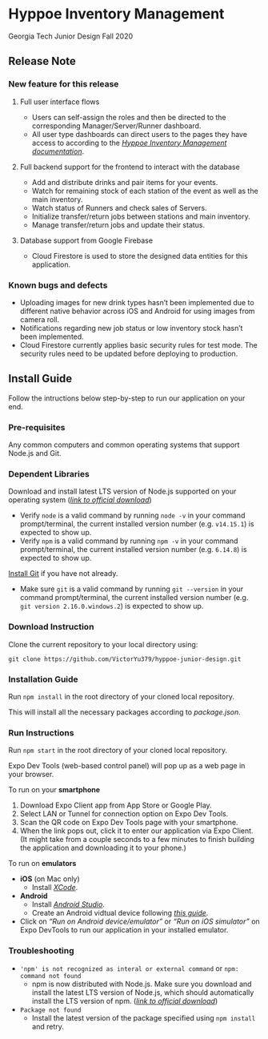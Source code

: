 # Hyppoe Inventory Management

Georgia Tech Junior Design Fall 2020

## Release Note

### New feature for this release
1. Full user interface flows
   - Users can self-assign the roles and then be directed to the corresponding Manager/Server/Runner dashboard.
   - All user type dashboards can direct users to the pages they have access to according to the [*Hyppoe Inventory Management documentation*](https://drive.google.com/file/d/16iMUmYBmkAYJLbivg2otWMDnI0DlYC66/view?usp=sharing).

2. Full backend support for the frontend to interact with the database
   - Add and distribute drinks and pair items for your events.
   - Watch for remaining stock of each station of the event as well as the main inventory.
   - Watch status of Runners and check sales of Servers.
   - Initialize transfer/return jobs between stations and main inventory.
   - Manage transfer/return jobs and update their status.

3. Database support from Google Firebase
   - Cloud Firestore is used to store the designed data entities for this application.

### Known bugs and defects
- Uploading images for new drink types hasn’t been implemented due to different native behavior across iOS and Android for using images from camera roll.
- Notifications regarding new job status or low inventory stock hasn’t been implemented.
- Cloud Firestore currently applies basic security rules for test mode. The security rules need to be updated before deploying to production.

## Install Guide
Follow the intructions below step-by-step to run our application on your end.

### Pre-requisites
Any common computers and common operating systems that support Node.js and Git.

### Dependent Libraries
Download and install latest LTS version of Node.js supported on your operating system ([*link to official download*](https://nodejs.org/en/download/))
- Verify `node` is a valid command by running `node -v` in your command prompt/terminal, the current installed version number (e.g. `v14.15.1`) is expected to show up.
- Verify `npm` is a valid command by running `npm -v` in your command prompt/terminal, the current installed version number (e.g. `6.14.8`) is expected to show up.

[Install Git](https://git-scm.com/book/en/v2/Getting-Started-Installing-Git) if you have not already.
- Make sure `git` is a valid command by running `git --version` in your command prompt/terminal, the current installed version number (e.g. `git version 2.16.0.windows.2`) is expected to show up.

### Download Instruction
Clone the current repository to your local directory using:
```
git clone https://github.com/VictorYu379/hyppoe-junior-design.git
```

### Installation Guide
Run `npm install` in the root directory of your cloned local repository.

This will install all the necessary packages according to *package.json*.

### Run Instructions
Run `npm start` in the root directory of your cloned local repository.

Expo Dev Tools (web-based control panel) will pop up as a web page in your browser.

To run on your **smartphone**
1. Download Expo Client app from App Store or Google Play.
2. Select LAN or Tunnel for connection option on Expo Dev Tools.
3. Scan the QR code on Expo Dev Tools page with your smartphone.
4. When the link pops out, click it to enter our application via Expo Client. (It might take from a couple seconds to a few minutes to finish building the application and downloading it to your phone.)

To run on **emulators**
- **iOS** (on Mac only)
  - Install [*XCode*](https://apps.apple.com/us/app/xcode/id497799835).
- **Android**
  - Install [*Android Studio*](https://developer.android.com/studio).
  - Create an Android vidtual device following [*this guide*](https://developer.android.com/studio/run/managing-avds).
- Click on *“Run on Android device/emulator”* or *“Run on iOS simulator”* on Expo DevTools to run our application in your installed emulator.

### Troubleshooting
- `'npm' is not recognized as interal or external command` or `npm: command not found`
  - npm is now distributed with Node.js. Make sure you download and install the latest LTS version of Node.js, which should automatically install the LTS version of npm. ([*link to official download*](https://nodejs.org/en/download/))
- `Package not found`
  - Install the latest version of the package specified using `npm install` and retry.
  
